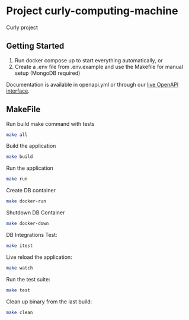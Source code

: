 # Project curly-computing-machine

Curly project

## Getting Started

1. Run docker compose up to start everything automatically, or
2. Create a .env file from .env.example and use the Makefile for manual setup (MongoDB required)

Documentation is available in openapi.yml or through our [live OpenAPI interface](https://robipanczel.github.io/curly-computing-machine/).

## MakeFile

Run build make command with tests

```bash
make all
```

Build the application

```bash
make build
```

Run the application

```bash
make run
```

Create DB container

```bash
make docker-run
```

Shutdown DB Container

```bash
make docker-down
```

DB Integrations Test:

```bash
make itest
```

Live reload the application:

```bash
make watch
```

Run the test suite:

```bash
make test
```

Clean up binary from the last build:

```bash
make clean
```

